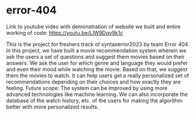 # error-404

Link to youtube video with demonstration of website we built and entire working of code:
https://youtu.be/LlW9Dqv9k1c

This is the project for freshers track of syntaxerror2023 by team Error 404
In this project, we have built a movie recommendation system wherein we ask the users a set of questions and suggest them movies based on their answers.
We ask the user for which genre and language they would prefer and even their mood while watching the movie. Based on that, we suggest them the movies to watch.
It can help users get a really personalized set of recommendations depending on their choices and how exactly they are feeling.
Future scope:
The system can be improved by using more advanced technologies like machine learning. We can also incorporate the database of the watch history, etc. of the users for making the algorithm better with more personalized results.

